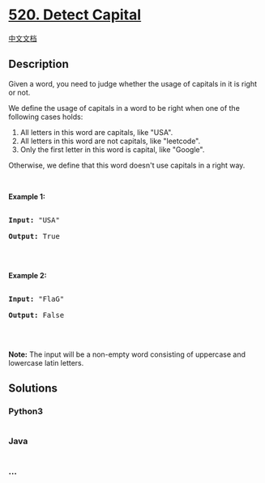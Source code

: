 # [520. Detect Capital](https://leetcode.com/problems/detect-capital)

[中文文档](/solution/0500-0599/0520.Detect%20Capital/README.md)

## Description

<p>Given a word, you need to judge whether the usage of capitals in it is right or not.</p>



<p>We define the usage of capitals in a word to be right when one of the following cases holds:</p>



<ol>
	<li>All letters in this word are capitals, like &quot;USA&quot;.</li>
	<li>All letters in this word are not capitals, like &quot;leetcode&quot;.</li>
	<li>Only the first letter in this word is capital, like &quot;Google&quot;.</li>
</ol>

Otherwise, we define that this word doesn&#39;t use capitals in a right way.



<p>&nbsp;</p>



<p><b>Example 1:</b></p>



<pre>

<b>Input:</b> &quot;USA&quot;

<b>Output:</b> True

</pre>



<p>&nbsp;</p>



<p><b>Example 2:</b></p>



<pre>

<b>Input:</b> &quot;FlaG&quot;

<b>Output:</b> False

</pre>



<p>&nbsp;</p>



<p><b>Note:</b> The input will be a non-empty word consisting of uppercase and lowercase latin letters.</p>



## Solutions

<!-- tabs:start -->

### **Python3**

```python

```

### **Java**

```java

```

### **...**

```

```

<!-- tabs:end -->
